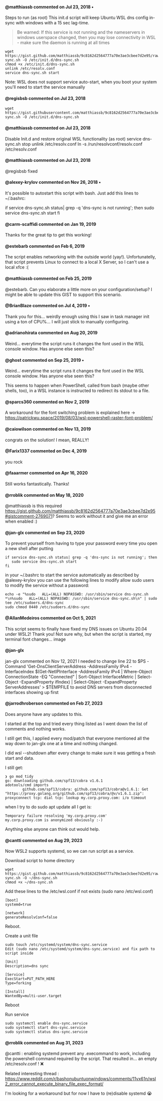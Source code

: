 #### @matthiassb commented on Jul 23, 2018 • 
Steps to run (as root)
This init.d script will keep Ubuntu WSL dns config in-sync with windows with a 15 sec lag-time.

>Be warned: If this service is not running and the nameservers in windows userspace changed, then you may lose connectivity in WSL - make sure the daemon is running at all times

```
wget https://gist.github.com/matthiassb/9c8162d2564777a70e3ae3cbee7d2e95/raw/b204a9faa2b4c8d58df283ddc356086333e43408/dns-sync.sh -O /etc/init.d/dns-sync.sh
chmod +x /etc/init.d/dns-sync.sh
unlink /etc/resolv.conf
service dns-sync.sh start
```

Note: WSL does not support service auto-start, when you boot your system you'll need to start the service manually

#### @regisbsb commented on Jul 23, 2018

```
wget https://gist.githubusercontent.com/matthiassb/9c8162d2564777a70e3ae3cbee7d2e95/raw/56640fbb50ec870d2a2f62b1f188081c29d45337/dns-sync.sh -O /etc/init.d/dns-sync.sh
```

#### @matthiassb commented on Jul 23, 2018
Disable Init.d and restore original WSL functionality (as root)
service dns-sync.sh stop
unlink /etc/resolv.conf 
ln -s /run/resolvconf/resolv.conf /etc/resolv.conf

#### @matthiassb commented on Jul 23, 2018
@regisbsb fixed

#### @alexey-krylov commented on Nov 26, 2018 • 
It's possible to autostart this script with bash. Just add this lines to ~/.bashrc:

if service dns-sync.sh status| grep -q 'dns-sync is not running'; then
   sudo service dns-sync.sh start
fi

#### @carm-scaffidi commented on Jan 19, 2019
Thanks for the great tip to get this working!

#### @estebarb commented on Feb 6, 2019
The script enables networking with the outside world (yay!). Unfortunatelly, that script prevents Linux to connect to a local X Server, so I can't use a local xfce :(

#### @matthiassb commented on Feb 25, 2019
@estebarb. Can you elaborate a little more on your configuration/setup? I might be able to update this GIST to support this scenario.

#### @BrianBlaze commented on Jul 4, 2019 • 
Thank you for this... weirdly enough using this I saw in task manager init using a ton of CPU%... I will just stick to manually configuring.

#### @adrianohirata commented on Aug 20, 2019
Weird... everytime the script runs it changes the font used in the WSL console window. Has anyone else seen this?

#### @ghost commented on Sep 25, 2019 • 
Weird... everytime the script runs it changes the font used in the WSL console window. Has anyone else seen this?

This seems to happen when PowerShell, called from bash (maybe other shells, too), in a WSL instance is instructed to redirect its stdout to a file.

#### @sparcs360 commented on Nov 2, 2019
A workaround for the font switching problem is explained here -> https://patrickwu.space/2019/08/03/wsl-powershell-raster-font-problem/

#### @caiowilson commented on Nov 13, 2019
congrats on the solution! I mean, REALLY!

#### @Farix1337 commented on Dec 4, 2019
you rock

#### @faaarmer commented on Apr 16, 2020
Still works fantastically. Thanks!

#### @rroblik commented on May 18, 2020
@matthiassb is this required https://gist.github.com/matthiassb/9c8162d2564777a70e3ae3cbee7d2e95#gistcomment-2769071?
Seems to work without it and give me an error when enabled :)

#### @jan-glx commented on Sep 23, 2020
To prevent yourself from having to type your password every time you open a new shell after putting
```
if service dns-sync.sh status| grep -q 'dns-sync is not running'; then
   sudo service dns-sync.sh start
fi
```
in your ~/.bashrc to start the service automatically as described by @alexey-krylov you can use the following lines to modify allow sudo users to modify the service without a password:
```
echo -e "%sudo   ALL=(ALL) NOPASSWD: /usr/sbin/service dns-sync.sh *\n%sudo   ALL=(ALL) NOPASSWD: /usr/sbin/service dns-sync.sh\n" | sudo tee /etc/sudoers.d/dns-sync
sudo chmod 0440 /etc/sudoers.d/dns-sync
```

#### @AllanMedeiros commented on Oct 5, 2021
This script seems to finally have fixed my DNS issues on Ubuntu 20.04 under WSL2! Thank you!
Not sure why, but when the script is started, my terminal font changes...
image

#### @jan-glx
jan-glx commented on Nov 12, 2021
I needed to change line 22 to $PS -Command 'Get-DnsClientServerAddress -AddressFamily IPv4 -InterfaceIndex $(Get-NetIPInterface -AddressFamily IPv4 | Where-Object ConnectionState -EQ "Connected" | Sort-Object InterfaceMetric | Select-Object -ExpandProperty ifIndex) | Select-Object -ExpandProperty ServerAddresses' > $TEMPFILE to avoid DNS servers from disconnected interfaces showing up first

#### @jarrodhroberson commented on Feb 27, 2023
Does anyone have any updates to this.

I started at the top and tried every thing listed as I went down the list of comments and nothing works.

I still get this, I applied every mod/patch that everyone mentioned all the way down to jan-glx one at a time and nothing changed.

I did wsl --shutdown after every change to make sure it was getting a fresh start and data.

I still get:

```
❯ go mod tidy
go: downloading github.com/spf13/cobra v1.6.1
adotools/cmd imports
        github.com/spf13/cobra: github.com/spf13/cobra@v1.6.1: Get "https://proxy.golang.org/github.com/spf13/cobra/@v/v1.6.1.zip": proxyconnect tcp: dial tcp: lookup my.corp.proxy.com: i/o timeout
```

when I try to do sudo apt update all I get is:

```
Temporary failure resolving 'my.corp.proxy.com'
my.corp.proxy.com is anonymized obviously :-)
```

Anything else anyone can think out would help.

#### @cantti commented on Aug 29, 2023
Now WSL2 supports systemd, so we can run script as a service.

Download script to home directory

```
wget https://gist.github.com/matthiassb/9c8162d2564777a70e3ae3cbee7d2e95/raw/b204a9faa2b4c8d58df283ddc356086333e43408/dns-sync.sh -O ~/dns-sync.sh
chmod +x ~/dns-sync.sh
```

Add these lines to the /etc/wsl.conf if not exists (sudo nano /etc/wsl.conf)

```
[boot]
systemd=true

[network]
generateResolvConf=false
```

Reboot.

Create a unit file

```
sudo touch /etc/systemd/system/dns-sync.service
Edit (sudo nano /etc/systemd/system/dns-sync.service) and fix path to script inside

[Unit]
Description=dns sync

[Service]
ExecStart=PUT_PATH_HERE
Type=forking

[Install]
WantedBy=multi-user.target
```

Reboot

Run service

```
sudo systemctl enable dns-sync.service
sudo systemctl start dns-sync.service
sudo systemctl status dns-sync.service
```

#### @rroblik commented on Aug 31, 2023
@cantti : enabling systemd prevent any .execommand to work, including the powershell command required by the script. That resulted in... an empty /etc/resolv.conf ! ❌

Related interesting thread : https://www.reddit.com/r/bashonubuntuonwindows/comments/11vx61n/wsl2_error_cannot_execute_binary_file_exec_format/

I'm looking for a workaround but for now I have to (re)disable systemd 😭